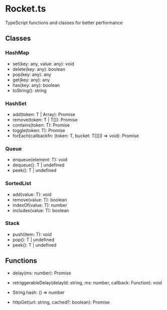 # Rocket.ts

TypeScript functions and classes for better performance

## Classes

### HashMap

- set(key: any, value: any): void
- delete(key: any): boolean
- pop(key: any): any
- get(key: any): any
- has(key: any): boolean
- toString(): string

### HashSet<T>

- add(token: T | Array<T>): Promise<boolean>
- remove(token: T | T[]): Promise<boolean>
- contains(token: T): Promise<boolean>
- toggle(token: T): Promise<boolean>
- forEach(callbackfn: (token: T, bucket: T[][]) => void): Promise<void>

### Queue<T>

- enqueue(element: T): void
- dequeue(): T | undefined
- peek(): T | undefined

### SortedList<T>

- add(value: T): void
- remove(value: T): boolean
- indexOf(value: T): number
- includes(value: T): boolean

### Stack<T>

- push(item: T): void
- pop(): T | undefined
- peek(): T | undefined

## Functions

- delay(ms: number): Promise<void>

- retriggerableDelay(delayId: string, ms: number, callback: Function): void

- String.hash: () => number

- httpGet(url: string, cached?: boolean): Promise<string>
